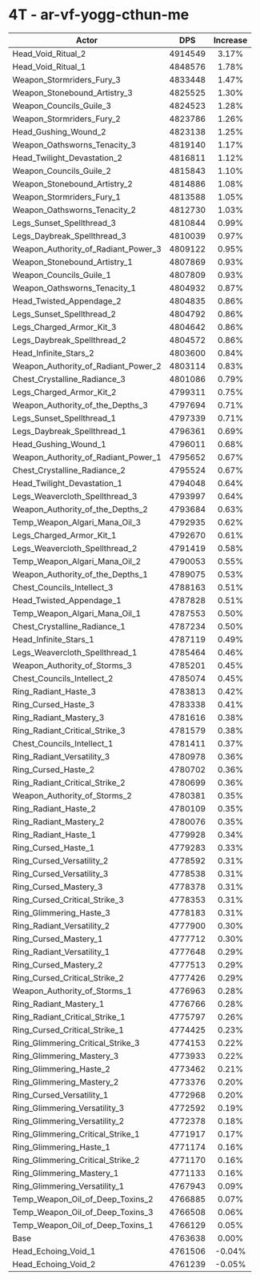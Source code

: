 # 4T - ar-vf-yogg-cthun-me
| Actor | DPS | Increase |
|---|:---:|:---:|
|Head_Void_Ritual_2|4914549|3.17%|
|Head_Void_Ritual_1|4848576|1.78%|
|Weapon_Stormriders_Fury_3|4833448|1.47%|
|Weapon_Stonebound_Artistry_3|4825525|1.30%|
|Weapon_Councils_Guile_3|4824523|1.28%|
|Weapon_Stormriders_Fury_2|4823786|1.26%|
|Head_Gushing_Wound_2|4823138|1.25%|
|Weapon_Oathsworns_Tenacity_3|4819140|1.17%|
|Head_Twilight_Devastation_2|4816811|1.12%|
|Weapon_Councils_Guile_2|4815843|1.10%|
|Weapon_Stonebound_Artistry_2|4814886|1.08%|
|Weapon_Stormriders_Fury_1|4813588|1.05%|
|Weapon_Oathsworns_Tenacity_2|4812730|1.03%|
|Legs_Sunset_Spellthread_3|4810844|0.99%|
|Legs_Daybreak_Spellthread_3|4810039|0.97%|
|Weapon_Authority_of_Radiant_Power_3|4809122|0.95%|
|Weapon_Stonebound_Artistry_1|4807869|0.93%|
|Weapon_Councils_Guile_1|4807809|0.93%|
|Weapon_Oathsworns_Tenacity_1|4804932|0.87%|
|Head_Twisted_Appendage_2|4804835|0.86%|
|Legs_Sunset_Spellthread_2|4804792|0.86%|
|Legs_Charged_Armor_Kit_3|4804642|0.86%|
|Legs_Daybreak_Spellthread_2|4804572|0.86%|
|Head_Infinite_Stars_2|4803600|0.84%|
|Weapon_Authority_of_Radiant_Power_2|4803114|0.83%|
|Chest_Crystalline_Radiance_3|4801086|0.79%|
|Legs_Charged_Armor_Kit_2|4799311|0.75%|
|Weapon_Authority_of_the_Depths_3|4797694|0.71%|
|Legs_Sunset_Spellthread_1|4797339|0.71%|
|Legs_Daybreak_Spellthread_1|4796361|0.69%|
|Head_Gushing_Wound_1|4796011|0.68%|
|Weapon_Authority_of_Radiant_Power_1|4795652|0.67%|
|Chest_Crystalline_Radiance_2|4795524|0.67%|
|Head_Twilight_Devastation_1|4794048|0.64%|
|Legs_Weavercloth_Spellthread_3|4793997|0.64%|
|Weapon_Authority_of_the_Depths_2|4793684|0.63%|
|Temp_Weapon_Algari_Mana_Oil_3|4792935|0.62%|
|Legs_Charged_Armor_Kit_1|4792670|0.61%|
|Legs_Weavercloth_Spellthread_2|4791419|0.58%|
|Temp_Weapon_Algari_Mana_Oil_2|4790053|0.55%|
|Weapon_Authority_of_the_Depths_1|4789075|0.53%|
|Chest_Councils_Intellect_3|4788163|0.51%|
|Head_Twisted_Appendage_1|4787828|0.51%|
|Temp_Weapon_Algari_Mana_Oil_1|4787553|0.50%|
|Chest_Crystalline_Radiance_1|4787234|0.50%|
|Head_Infinite_Stars_1|4787119|0.49%|
|Legs_Weavercloth_Spellthread_1|4785464|0.46%|
|Weapon_Authority_of_Storms_3|4785201|0.45%|
|Chest_Councils_Intellect_2|4785074|0.45%|
|Ring_Radiant_Haste_3|4783813|0.42%|
|Ring_Cursed_Haste_3|4783338|0.41%|
|Ring_Radiant_Mastery_3|4781616|0.38%|
|Ring_Radiant_Critical_Strike_3|4781579|0.38%|
|Chest_Councils_Intellect_1|4781411|0.37%|
|Ring_Radiant_Versatility_3|4780978|0.36%|
|Ring_Cursed_Haste_2|4780702|0.36%|
|Ring_Radiant_Critical_Strike_2|4780699|0.36%|
|Weapon_Authority_of_Storms_2|4780381|0.35%|
|Ring_Radiant_Haste_2|4780109|0.35%|
|Ring_Radiant_Mastery_2|4780076|0.35%|
|Ring_Radiant_Haste_1|4779928|0.34%|
|Ring_Cursed_Haste_1|4779283|0.33%|
|Ring_Cursed_Versatility_2|4778592|0.31%|
|Ring_Cursed_Versatility_3|4778538|0.31%|
|Ring_Cursed_Mastery_3|4778378|0.31%|
|Ring_Cursed_Critical_Strike_3|4778353|0.31%|
|Ring_Glimmering_Haste_3|4778183|0.31%|
|Ring_Radiant_Versatility_2|4777900|0.30%|
|Ring_Cursed_Mastery_1|4777712|0.30%|
|Ring_Radiant_Versatility_1|4777648|0.29%|
|Ring_Cursed_Mastery_2|4777513|0.29%|
|Ring_Cursed_Critical_Strike_2|4777426|0.29%|
|Weapon_Authority_of_Storms_1|4776963|0.28%|
|Ring_Radiant_Mastery_1|4776766|0.28%|
|Ring_Radiant_Critical_Strike_1|4775797|0.26%|
|Ring_Cursed_Critical_Strike_1|4774425|0.23%|
|Ring_Glimmering_Critical_Strike_3|4774153|0.22%|
|Ring_Glimmering_Mastery_3|4773933|0.22%|
|Ring_Glimmering_Haste_2|4773462|0.21%|
|Ring_Glimmering_Mastery_2|4773376|0.20%|
|Ring_Cursed_Versatility_1|4772968|0.20%|
|Ring_Glimmering_Versatility_3|4772592|0.19%|
|Ring_Glimmering_Versatility_2|4772378|0.18%|
|Ring_Glimmering_Critical_Strike_1|4771917|0.17%|
|Ring_Glimmering_Haste_1|4771174|0.16%|
|Ring_Glimmering_Critical_Strike_2|4771170|0.16%|
|Ring_Glimmering_Mastery_1|4771133|0.16%|
|Ring_Glimmering_Versatility_1|4767943|0.09%|
|Temp_Weapon_Oil_of_Deep_Toxins_2|4766885|0.07%|
|Temp_Weapon_Oil_of_Deep_Toxins_3|4766508|0.06%|
|Temp_Weapon_Oil_of_Deep_Toxins_1|4766129|0.05%|
|Base|4763638|0.00%|
|Head_Echoing_Void_1|4761506|-0.04%|
|Head_Echoing_Void_2|4761239|-0.05%|
